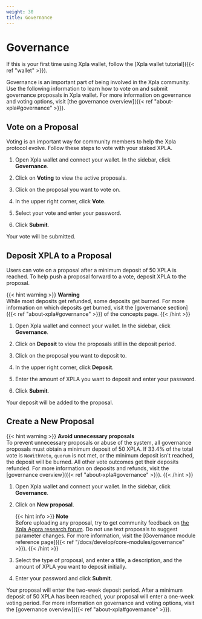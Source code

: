 ```yaml
---
weight: 30
title: Governance
---
```


# Governance

If this is your first time using Xpla wallet, follow the [Xpla wallet tutorial]({{< ref "wallet" >}}).

Governance is an important part of being involved in the Xpla community. Use the following information to learn how to vote on and submit governance proposals in Xpla wallet. For more information on governance and voting options, visit [the governance overview]({{< ref "about-xpla#governance" >}}).

## Vote on a Proposal

Voting is an important way for community members to help the Xpla protocol evolve. Follow these steps to vote with your staked XPLA.

1. Open Xpla wallet and connect your wallet. In the sidebar, click **Governance**.

2. Click on **Voting** to view the active proposals.

3. Click on the proposal you want to vote on.

4. In the upper right corner, click **Vote**.

5. Select your vote and enter your password.

6. Click **Submit**.

Your vote will be submitted.

## Deposit XPLA to a Proposal

Users can vote on a proposal after a minimum deposit of 50 XPLA is reached. To help push a proposal forward to a vote, deposit XPLA to the proposal.

{{< hint warning >}}
**Warning**  
While most deposits get refunded, some deposits get burned. For more information on which deposits get burned, visit the [governance section]({{< ref "about-xpla#governance" >}}) of the concepts page.
{{< /hint >}}

1. Open Xpla wallet and connect your wallet. In the sidebar, click **Governance**.

2. Click on **Deposit** to view the proposals still in the deposit period.

3. Click on the proposal you want to deposit to.

4. In the upper right corner, click **Deposit**.

5. Enter the amount of XPLA you want to deposit and enter your password.

6.  Click **Submit**.

Your deposit will be added to the proposal.

## Create a New Proposal

{{< hint warning >}}
**Avoid unnecessary proposals**  
To prevent unnecessary proposals or abuse of the system, all governance proposals must obtain a minimum deposit of 50 XPLA. If 33.4% of the total vote is `NoWithVeto`, `quorum` is not met, or the minimum deposit isn't reached, the deposit will be burned. All other vote outcomes get their deposits refunded. For more information on deposits and refunds, visit the [governance overview]({{< ref "about-xpla#governance" >}}).
{{< /hint >}}

1. Open Xpla wallet and connect your wallet. In the sidebar, click **Governance**.

2. Click on **New proposal**.

   {{< hint info >}}
   **Note**  
   Before uploading any proposal, try to get community feedback on [the Xpla Agora research forum](https://agora.xpla.io/).
   Do not use text proposals to suggest parameter changes. For more information, visit the [Governance module reference page]({{< ref "/docs/develop/core-modules/governance" >}}).
   {{< /hint >}}

3. Select the type of proposal, and enter a title, a description, and the amount of XPLA you want to deposit initially.

4. Enter your password and click **Submit**.

Your proposal will enter the two-week deposit period. After a minimum deposit of 50 XPLA has been reached, your proposal will enter a one-week voting period. For more information on governance and voting options, visit the [governance overview]({{< ref "about-xpla#governance" >}}).

